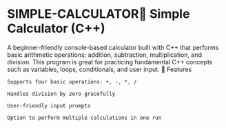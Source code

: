# SIMPLE-CALCULATOR🧮 Simple Calculator (C++)

A beginner-friendly console-based calculator built with C++ that performs basic arithmetic operations: addition, subtraction, multiplication, and division. This program is great for practicing fundamental C++ concepts such as variables, loops, conditionals, and user input.
🚀 Features

    Supports four basic operations: +, -, *, /

    Handles division by zero gracefully

    User-friendly input prompts

    Option to perform multiple calculations in one run
